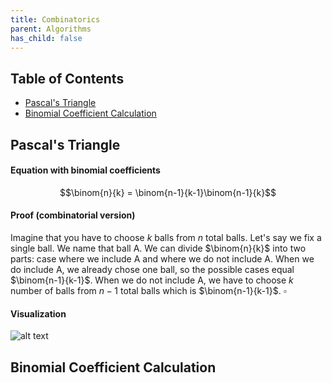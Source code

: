 ```yaml
---
title: Combinatorics
parent: Algorithms
has_child: false
---
```

## Table of Contents
- [Pascal's Triangle](#1)
- [Binomial Coefficient Calculation](#2)

## Pascal's Triangle <a name="1"></a>
#### Equation with binomial coefficients

$$\binom{n}{k} = \binom{n-1}{k-1}\binom{n-1}{k}$$
#### Proof (combinatorial version)

Imagine that you have to choose $k$ balls from $n$ total balls.
Let's say we fix a single ball. We name that ball A.
We can divide $\binom{n}{k}$ into two parts: case where we include A and where we do not include A.
When we do include A, we already chose one ball, so the possible cases equal $\binom{n-1}{k-1}$.
When we do not include A, we have to choose $k$ number of balls from $n-1$ total balls which is $\binom{n-1}{k-1}$. $\square$

#### Visualization

![alt text](https://t1.daumcdn.net/cfile/tistory/99F6A64C5A7F39B119)

## Binomial Coefficient Calculation <a name="2"></a>
